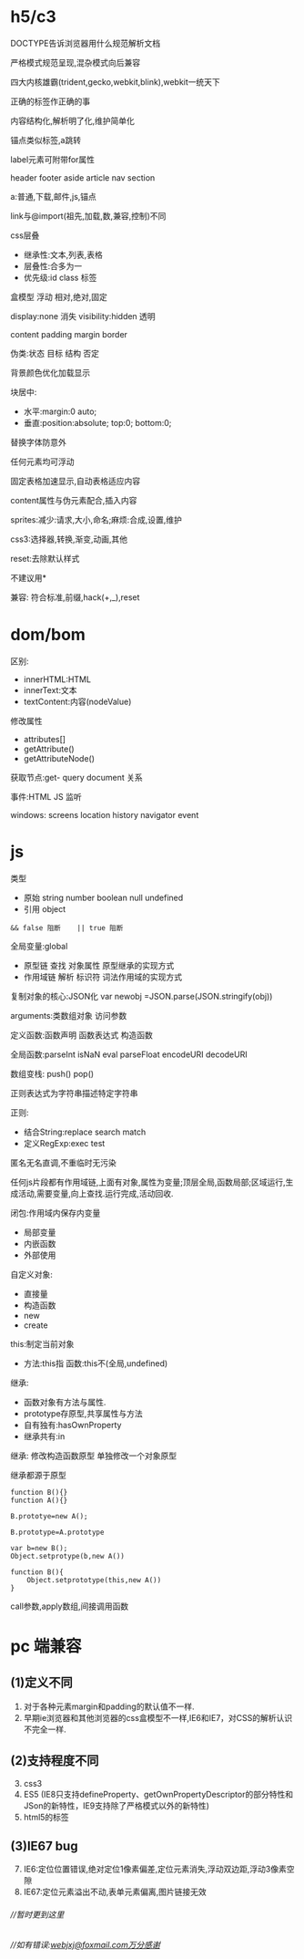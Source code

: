 # h5/c3

DOCTYPE告诉浏览器用什么规范解析文档

严格模式规范呈现,混杂模式向后兼容

四大内核雄霸(trident,gecko,webkit,blink),webkit一统天下

正确的标签作正确的事

内容结构化,解析明了化,维护简单化

锚点类似标签,a跳转

label元素可附带for属性

header footer aside article nav section

a:普通,下载,邮件,js,锚点

link与@import(祖先,加载,数,兼容,控制)不同

css层叠
- 继承性:文本,列表,表格
- 层叠性:合多为一
- 优先级:id class 标签

盒模型 浮动 相对,绝对,固定

display:none 消失 visibility:hidden 透明

content padding margin border

伪类:状态 目标 结构 否定

背景颜色优化加载显示

块居中:
- 水平:margin:0 auto;
- 垂直:position:absolute; top:0; bottom:0;

替换字体防意外

任何元素均可浮动

固定表格加速显示,自动表格适应内容

content属性与伪元素配合,插入内容

sprites:减少:请求,大小,命名;麻烦:合成,设置,维护

css3:选择器,转换,渐变,动画,其他

reset:去除默认样式

不建议用*

兼容: 符合标准,前缀,hack(+,_),reset

# dom/bom

区别:
- innerHTML:HTML
- innerText:文本
- textContent:内容(nodeValue)

修改属性
- attributes[]
- getAttribute()
- getAttributeNode()

获取节点:get- query document 关系

事件:HTML JS 监听

windows: screens location history navigator event

# js

类型
- 原始 string number boolean null undefined
- 引用 object


```
&& false 阻断    || true 阻断
```


全局变量:global

- 原型链 查找 对象属性 原型继承的实现方式
- 作用域链 解析 标识符 词法作用域的实现方式

复制对象的核心:JSON化
var newobj =JSON.parse(JSON.stringify(obj))

arguments:类数组对象 访问参数

定义函数:函数声明 函数表达式 构造函数

全局函数:parseInt isNaN eval parseFloat encodeURI decodeURI

数组变栈: push() pop()

正则表达式为字符串描述特定字符串

正则:
- 结合String:replace search match
- 定义RegExp:exec test

匿名无名直调,不重临时无污染

任何js片段都有作用域链,上面有对象,属性为变量;顶层全局,函数局部;区域运行,生成活动,需要变量,向上查找.运行完成,活动回收.


闭包:作用域内保存内变量
- 局部变量
- 内嵌函数
- 外部使用

自定义对象:
- 直接量
- 构造函数
- new
- create

this:制定当前对象
- 方法:this指 函数:this不(全局,undefined)

继承:
- 函数对象有方法与属性.
- prototype存原型,共享属性与方法
-  自有独有:hasOwnProperty
-  继承共有:in


继承:
修改构造函数原型
单独修改一个对象原型

继承都源于原型

```
function B(){}
function A(){}

B.prototye=new A();

B.prototype=A.prototype

var b=new B();
Object.setprotype(b,new A())

function B(){
    Object.setprototype(this,new A())
}
```

call参数,apply数组,间接调用函数

# pc 端兼容
## (1)定义不同
1. 对于各种元素margin和padding的默认值不一样.
2. 早期ie浏览器和其他浏览器的css盒模型不一样,IE6和IE7，对CSS的解析认识不完全一样.

## (2)支持程度不同
3. css3
4. ES5 (IE8只支持defineProperty、getOwnPropertyDescriptor的部分特性和JSon的新特性，IE9支持除了严格模式以外的新特性)
5. html5的标签 

## (3)IE67 bug
7. IE6:定位位置错误,绝对定位1像素偏差,定位元素消失,浮动双边距,浮动3像素空隙
8. IE67:定位元素溢出不动,表单元素偏离,图片链接无效








###### //暂时更到这里
###### //如有错误:webjxj@foxmail.com万分感谢


